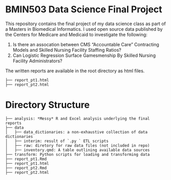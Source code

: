 # BMIN503 Data Science Final Project
This repository contains the final project of my data science class as part of a Masters in Biomedical Informatics. I used open source data published by the Centers for Medicare and Medicaid to investigate the following:
1. Is there an assocation between CMS “Accountable Care” Contracting Models and Skilled Nursing Facility Staffing Ratios?
2. Can Logistic Regression Surface Gamesmenship By Skilled Nursing Facility Administrators?

The written reports are available in the root directory as html files.
```
├── report_pt1.html
├── report_pt2.html
```

# Directory Structure
```
├── analysis: *Messy* R and Excel analysis underlying the final reports
├── data
│   ├── data_dictionaries: a non-exhaustive collection of data dictionaries
│   ├── interim: result of `.py ` ETL scripts
│   ├── raw: diretory for raw data files (not included in repo)
│   ├── inventory.qmd: A table outlining available data sources
├── transform: Python scripts for loading and transforming data
├── report_pt1.Rmd
├── report_pt1.html
├── report_pt2.Rmd
├── report_pt2.html
```
